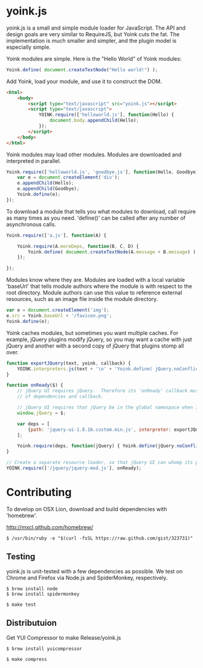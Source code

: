 
yoink.js
========

yoink.js is a small and simple module loader for JavaScript.  The API and design
goals are very similar to RequireJS, but Yoink cuts the fat.  The implementation
is much smaller and simpler, and the plugin model is especially simple.

Yoink modules are simple.  Here is the "Hello World" of Yoink modules:

~~~javascript
Yoink.define( document.createTextNode("Hello world!") );
~~~

Add Yoink, load your module, and use it to construct the DOM.

~~~html
<html>
    <body>
        <script type="text/javascript" src="yoink.js"></script>
        <script type="text/javascript">
            YOINK.require(['helloworld.js'], function(Hello) {
                document.body.appendChild(Hello);
            });
        </script>
    </body>
</html>
~~~

Yoink modules may load other modules.  Modules are downloaded and interpreted in
parallel.


~~~javascript
Yoink.require(['helloworld.js', 'goodbye.js'], function(Hello, Goodbye) {
    var e = document.createElement('div');
    e.appendChild(Hello);
    e.appendChild(Goodbye);
    Yoink.define(e);
});
~~~

To download a module that tells you what modules to download, call require
as many times as you need.  'define()' can be called after any number of
asynchronous calls.

~~~javascript
Yoink.require(['a.js'], function(A) {

    Yoink.require(A.moreDeps, function(B, C, D) {
        Yoink.define( document.createTextNode(A.message + B.message) );
    });

});
~~~

Modules know where they are.  Modules are loaded with a local variable 'baseUrl'
that tells module authors where the module is with respect to the root directory.  Module
authors can use this value to reference external resources, such as an image file inside
the module directory.

~~~javascript
var e = document.createElement('img');
e.src = Yoink.baseUrl + '/favicon.png'; 
Yoink.define(e);
~~~

Yoink caches modules, but sometimes you want multiple caches.  For example, jQuery
plugins modify jQuery, so you may want a cache with just jQuery and another with
a second copy of jQuery that plugins stomp all over.

~~~javascript
function exportJQuery(text, yoink, callback) {
    YOINK.interpreters.js(text + '\n' + 'Yoink.define( jQuery.noConflict(true) );', yoink, callback);
}

function onReady($) {
    // jQuery UI requires jQuery.  Therefore its 'onReady' callback must return a second set 
    // of dependencies and callback.

    // jQuery UI requires that jQuery be in the global namespace when it is interpreted.
    window.jQuery = $;

    var deps = [
        {path: 'jquery-ui-1.8.16.custom.min.js', interpreter: exportJQuery}
    ];

    Yoink.require(deps, function(jQuery) { Yoink.define(jQuery.noConflict(true)); });
}

// Create a separate resource loader, so that jQuery UI can whomp its personal copy of jQuery.
YOINK.require(['/jquery/jquery-mod.js'], onReady);
~~~



Contributing
============

To develop on OSX Lion, download and build dependencies with 'homebrew'.

http://mxcl.github.com/homebrew/

    $ /usr/bin/ruby -e "$(curl -fsSL https://raw.github.com/gist/323731)"


Testing
-------

yoink.js is unit-tested with a few dependencies as possible.  We test on
Chrome and Firefox via Node.js and SpiderMonkey, respectively.

    $ brew install node
    $ brew install spidermonkey

    $ make test


Distributuion
-------------

Get YUI Compressor to make Release/yoink.js

    $ brew install yuicompressor

    $ make compress

